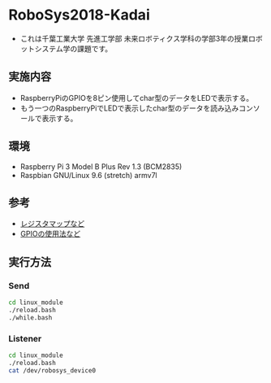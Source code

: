 # RoboSys2018-Kadai
+ これは千葉工業大学 先進工学部 未来ロボティクス学科の学部3年の授業ロボットシステム学の課題です。
## 実施内容
+ RaspberryPiのGPIOを8ピン使用してchar型のデータをLEDで表示する。
+ もう一つのRaspberryPiでLEDで表示したchar型のデータを読み込みコンソールで表示する。
## 環境
+ Raspberry Pi 3 Model B Plus Rev 1.3 (BCM2835)
+ Raspbian GNU/Linux 9.6 (stretch) armv7l
## 参考
+ [レジスタマップなど](https://www.raspberrypi.org/app/uploads/2012/02/BCM2835-ARM-Peripherals.pdf)
+ [GPIOの使用法など](https://www.ei.tohoku.ac.jp/xkozima/lab/raspTutorial3.html)
## 実行方法
### Send
```Bash
cd linux_module
./reload.bash
./while.bash
```
### Listener
```Bash
cd linux_module
./reload.bash
cat /dev/robosys_device0
```

